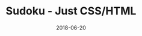 ---
title: 'Sudoku - Just CSS/HTML'
description: 'Complete a sudoku puzzle without Javascript or server-side interaction.'
gametype: 'medium'
gameid: 86
date: 2018-06-20
tags: []
draft: false
type: 'games'
num19: [{'idx':1,'arr1':[1,2,3,4,5,6,7,8,9],'arr2':[1,2,3,4,5,6,7,8,9]},{'idx':2,'arr1':[1,2,3,4,5,6,7,8,9],'arr2':[1,2,3,4,5,6,7,8,9]},{'idx':3,'arr1':[1,2,3,4,5,6,7,8,9],'arr2':[1,2,3,4,5,6,7,8,9]},{'idx':4,'arr1':[1,2,3,4,5,6,7,8,9],'arr2':[1,2,3,4,5,6,7,8,9]},{'idx':5,'arr1':[1,2,3,4,5,6,7,8,9],'arr2':[1,2,3,4,5,6,7,8,9]},{'idx':6,'arr1':[1,2,3,4,5,6,7,8,9],'arr2':[1,2,3,4,5,6,7,8,9]},{'idx':7,'arr1':[1,2,3,4,5,6,7,8,9],'arr2':[1,2,3,4,5,6,7,8,9]},{'idx':8,'arr1':[1,2,3,4,5,6,7,8,9],'arr2':[1,2,3,4,5,6,7,8,9]},{'idx':9,'arr1':[1,2,3,4,5,6,7,8,9],'arr2':[1,2,3,4,5,6,7,8,9]}]
puzzle: [[0, 0, 0, 9, 0, 7, 0, 0, 0], [4, 0, 0, 2, 0, 5, 0, 0, 1], [0, 7, 8, 0, 6, 0, 2, 9, 0], [0, 4, 0, 0, 0, 0, 0, 8, 0], [0, 8, 0, 6, 7, 2, 0, 5, 0], [0, 3, 5, 0, 0, 0, 1, 2, 0], [0, 0, 0, 0, 9, 0, 0, 0, 0], [0, 0, 7, 1, 0, 6, 3, 0, 0], [0, 0, 2, 0, 0, 0, 6, 0, 0]]
layout: 'sudokucssstatic'
---